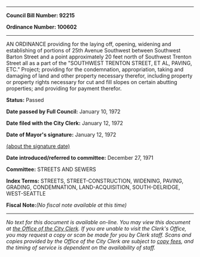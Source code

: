 

********

**Council Bill Number: 92215**
   
**Ordinance Number: 100602**
********

 AN ORDINANCE providing for the laying off, opening, widening and establishing of portions of 25th Avenue Southwest between Southwest Barton Street and a point approximately 20 feet north of Southwest Trenton Street all as a part of the "SOUTHWEST TRENTON STREET, ET AL, PAVING, ETC." Project; providing for the condemnation, appropriation, taking and damaging of land and other property necessary therefor, including property or property rights necessary for cut and fill slopes on certain abutting properties; and providing for payment therefor.

**Status:** Passed
   
**Date passed by Full Council:** January 10, 1972
   
**Date filed with the City Clerk:** January 12, 1972
   
**Date of Mayor's signature:** January 12, 1972
   
[(about the signature date)](/~public/approvaldate.htm)
   
   
   
**Date introduced/referred to committee:** December 27, 1971
   
**Committee:** STREETS AND SEWERS
   
   
**Index Terms:** STREETS, STREET-CONSTRUCTION, WIDENING, PAVING, GRADING, CONDEMNATION, LAND-ACQUISITION, SOUTH-DELRIDGE, WEST-SEATTLE

**Fiscal Note:**_(No fiscal note available at this time)_
********

_No text for this document is available on-line. You may view this document at [the Office of the City Clerk](http://www.seattle.gov/leg/clerk/contactUs.htm). If you are unable to visit the Clerk's Office, you may request a copy or scan be made for you by Clerk staff. Scans and copies provided by the Office of the City Clerk are subject to [copy fees](http://clerk.seattle.gov/~public/clerkfees.htm), and the timing of service is dependent on the availability of staff._


